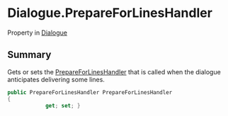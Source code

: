 # Dialogue.PrepareForLinesHandler

Property in [Dialogue](/api/csharp/yarn.dialogue.md)

## Summary


Gets or sets the  <a href="yarn.dialogue.prepareforlineshandler.md">PrepareForLinesHandler</a>  that is
called when the dialogue anticipates delivering some lines.


```csharp
public PrepareForLinesHandler PrepareForLinesHandler
{
            get; set; }
```

